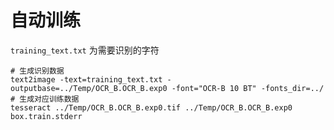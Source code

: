 # 自动训练

`training_text.txt` 为需要识别的字符

    # 生成识别数据
    text2image -text=training_text.txt -outputbase=../Temp/OCR_B.OCR_B.exp0 -font="OCR-B 10 BT" -fonts_dir=../
    # 生成对应训练数据
    tesseract ../Temp/OCR_B.OCR_B.exp0.tif ../Temp/OCR_B.OCR_B.exp0 box.train.stderr

